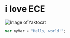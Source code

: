# <h1> i love ECE
![Image of Yaktocat](https://octodex.github.com/images/yaktocat.png)
``` javascript
var myVar = "Hello, world!";
```
